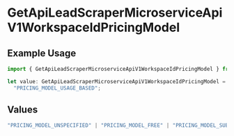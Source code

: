 # GetApiLeadScraperMicroserviceApiV1WorkspaceIdPricingModel

## Example Usage

```typescript
import { GetApiLeadScraperMicroserviceApiV1WorkspaceIdPricingModel } from "oppulence-backend-sdk/models/operations";

let value: GetApiLeadScraperMicroserviceApiV1WorkspaceIdPricingModel =
  "PRICING_MODEL_USAGE_BASED";
```

## Values

```typescript
"PRICING_MODEL_UNSPECIFIED" | "PRICING_MODEL_FREE" | "PRICING_MODEL_SUBSCRIPTION" | "PRICING_MODEL_USAGE_BASED" | "PRICING_MODEL_ENTERPRISE"
```